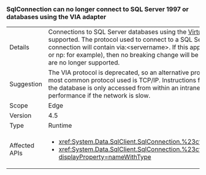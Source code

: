 ### SqlConnection can no longer connect to SQL Server 1997 or databases using the VIA adapter

|   |   |
|---|---|
|Details|Connections to SQL Server databases using the [Virtual Interface Adapter (VIA) protocol](https://technet.microsoft.com/library/ms191229%28v=sql.105%29.aspx) are no longer supported. The protocol used to connect to a SQL Server database is visible in the connection string. A VIA connection will contain via:&lt;servername&gt;. If this app is connecting to SQL via a protocol other than VIA (tcp: or np: for example), then no breaking change will be encountered.Also, connections to SQL Server 7 (1997) are no longer supported.|
|Suggestion|The VIA protocol is deprecated, so an alternative protocol should be used to connect to SQL databases. The most common protocol used is TCP/IP. Instructions for enabling the TCP/IP protocol can be found [here](https://msdn.microsoft.com/library/bb909712.aspx). If the database is only accessed from within an intranet, the shared pipes protocol may provide better performance if the network is slow.|
|Scope|Edge|
|Version|4.5|
|Type|Runtime|
|Affected APIs|<ul><li><xref:System.Data.SqlClient.SqlConnection.%23ctor(System.String)?displayProperty=nameWithType></li><li><xref:System.Data.SqlClient.SqlConnection.%23ctor(System.String,System.Data.SqlClient.SqlCredential)?displayProperty=nameWithType></li></ul>|

